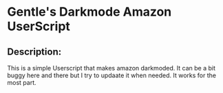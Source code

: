 

# Gentle's Darkmode Amazon UserScript

## Description:
This is a simple Userscript that makes amazon darkmoded. It can be a bit buggy here and there but I try to updaate it when needed. It works for the most part.